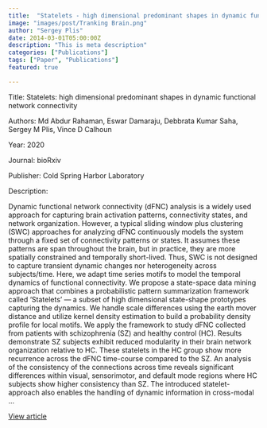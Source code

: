 ```yaml
---
title:  "Statelets - high dimensional predominant shapes in dynamic functional network connectivity"
image: "images/post/Tranking Brain.png"
author: "Sergey Plis"
date: 2014-03-01T05:00:00Z
description: "This is meta description"
categories: ["Publications"]
tags: ["Paper", "Publications"]
featured: true

---
```

Title: Statelets: high dimensional predominant shapes in dynamic functional network connectivity
  
Authors: Md Abdur Rahaman, Eswar Damaraju, Debbrata Kumar Saha, Sergey M Plis, Vince D Calhoun
  
Year: 2020
  
Journal: bioRxiv
  
Publisher: Cold Spring Harbor Laboratory
  
Description:
  
Dynamic functional network connectivity (dFNC) analysis is a widely used approach for capturing brain activation patterns, connectivity states, and network organization. However, a typical sliding window plus clustering (SWC) approaches for analyzing dFNC continuously models the system through a fixed set of connectivity patterns or states. It assumes these patterns are span throughout the brain, but in practice, they are more spatially constrained and temporally short-lived. Thus, SWC is not designed to capture transient dynamic changes nor heterogeneity across subjects/time. Here, we adapt time series motifs to model the temporal dynamics of functional connectivity. We propose a state-space data mining approach that combines a probabilistic pattern summarization framework called ‘Statelets’ — a subset of high dimensional state-shape prototypes capturing the dynamics. We handle scale differences using the earth mover distance and utilize kernel density estimation to build a probability density profile for local motifs. We apply the framework to study dFNC collected from patients with schizophrenia (SZ) and healthy control (HC). Results demonstrate SZ subjects exhibit reduced modularity in their brain network organization relative to HC. These statelets in the HC group show more recurrence across the dFNC time-course compared to the SZ. An analysis of the consistency of the connections across time reveals significant differences within visual, sensorimotor, and default mode regions where HC subjects show higher consistency than SZ. The introduced statelet-approach also enables the handling of dynamic information in cross-modal …

  
[View article](https://www.biorxiv.org/content/10.1101/2020.08.16.252999.abstract)  
